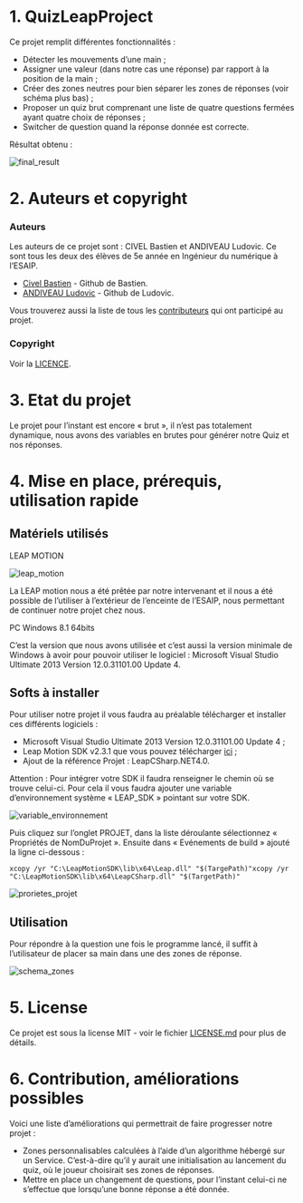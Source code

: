 # 1. QuizLeapProject 

Ce projet remplit différentes fonctionnalités :
*   Détecter les mouvements d’une main ;
*   Assigner une valeur (dans notre cas une réponse) par rapport à la position de la main ;
*   Créer des zones neutres pour bien séparer les zones de réponses (voir schéma plus bas) ;
*   Proposer un quiz brut comprenant une liste de quatre questions fermées ayant quatre choix de réponses ;
*   Switcher de question quand la réponse donnée est correcte.

Résultat obtenu :

![final_result](https://github.com/Ludovic-Andiveau/hello-word/blob/master/final_result.png "Interface finale via terminal")


# 2. Auteurs et copyright

### Auteurs

Les auteurs de ce projet sont : CIVEL Bastien et ANDIVEAU Ludovic. Ce sont tous les deux des élèves de 5e année en Ingénieur du numérique à l’ESAIP.


* [Civel Bastien](https://github.com/BastienCivel) - Github de Bastien.
* [ANDIVEAU Ludovic](https://github.com/Ludovic-Andiveau/) - Github de Ludovic.


Vous trouverez aussi la liste de tous les [contributeurs](https://github.com/Ludovic-Andiveau/quiz/graphs/contributors) qui ont participé au projet.

### Copyright

Voir la [LICENCE](https://github.com/Ludovic-Andiveau/quiz/blob/master/LICENSE).

# 3. Etat du projet

Le projet pour l’instant est encore « brut », il n’est pas totalement dynamique, nous avons des variables en brutes pour générer notre Quiz et nos réponses.


# 4. Mise en place, prérequis, utilisation rapide

## Matériels utilisés

LEAP MOTION

![leap_motion](https://github.com/Ludovic-Andiveau/hello-word/blob/master/leap_motion.jpg "Leap motion connecté au pc.")

La LEAP motion nous a été prêtée par notre intervenant et il nous a été possible de l’utiliser à l’extérieur de l’enceinte de l’ESAIP, nous permettant de continuer notre projet chez nous.


PC Windows 8.1 64bits

C’est la version que nous avons utilisée et c’est aussi la version minimale de Windows à avoir pour pouvoir utiliser le logiciel : Microsoft Visual Studio Ultimate 2013 Version 12.0.31101.00 Update 4.

## Softs à installer

Pour utiliser notre projet il vous faudra au préalable télécharger et installer ces différents logiciels :

*	Microsoft Visual Studio Ultimate 2013 Version 12.0.31101.00 Update 4 ;
*   Leap Motion SDK v2.3.1 que vous pouvez télécharger [ici](https://developer.leapmotion.com/sdk/v2/) ; 
*	Ajout de la référence Projet : LeapCSharp.NET4.0.


Attention : Pour intégrer votre SDK il faudra renseigner le chemin où se trouve celui-ci.
Pour cela il vous faudra ajouter une variable d’environnement système « LEAP_SDK » pointant sur votre SDK.

![variable_environnement](https://github.com/Ludovic-Andiveau/hello-word/blob/master/variable_environnement.png "Ajout variable environnement.")

Puis cliquez sur l’onglet PROJET, dans la liste déroulante sélectionnez « Propriétés de NomDuProjet ». Ensuite dans « Evénements de build » ajouté la ligne ci-dessous :

```
xcopy /yr "C:\LeapMotionSDK\lib\x64\Leap.dll" "$(TargePath)"xcopy /yr "C:\LeapMotionSDK\lib\x64\LeapCSharp.dll" "$(TargetPath)"
```

![prorietes_projet](https://github.com/Ludovic-Andiveau/hello-word/blob/master/prorietes_projet.png "Modification propriétés du projet.")

## Utilisation

Pour répondre à la question une fois le programme lancé, il suffit à l’utilisateur de placer sa main dans une des zones de réponse. 

![schema_zones](https://github.com/Ludovic-Andiveau/hello-word/blob/master/schema_zones.JPG "Schema des zones de réponses.")

# 5. License

Ce projet est sous la license MIT - voir le fichier [LICENSE.md](https://github.com/Ludovic-Andiveau/quiz/blob/master/LICENSE) pour plus de détails.

# 6. Contribution, améliorations possibles

Voici une liste d’améliorations qui permettrait de faire progresser notre projet : 
*   Zones personnalisables calculées à l’aide d’un algorithme hébergé sur un Service. C’est-à-dire qu’il y aurait une initialisation au lancement du quiz, où le joueur choisirait ses zones de réponses.
*   Mettre en place un changement de questions, pour l’instant celui-ci ne s’effectue que lorsqu’une bonne réponse a été donnée. 

